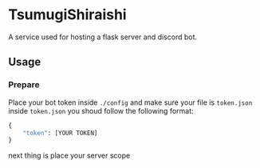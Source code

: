 # TsumugiShiraishi

A service used for hosting a flask server and discord bot.

## Usage

### Prepare

Place your bot token inside `./config` and make sure your file is `token.json`  
inside `token.json` you shoud follow the following format:

```python
{
    "token": [YOUR TOKEN]
}
```

next thing is place your server scope
